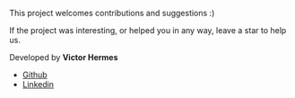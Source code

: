 This project welcomes contributions and suggestions :)

If the project was interesting, or helped you in any way, leave a star to help us.

Developed by **Victor Hermes**

- [Github](https://github.com/victorhermes)
- [Linkedin](https://br.linkedin.com/in/victorhermes)
